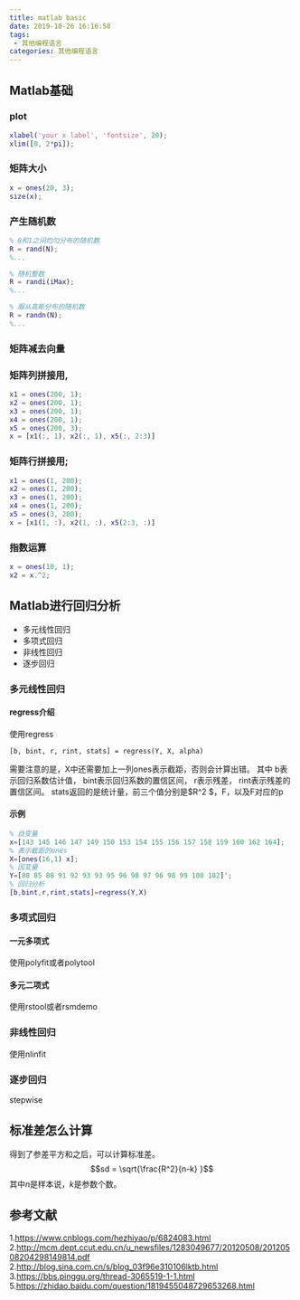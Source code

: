 ```yaml
---
title: matlab basic
date: 2019-10-26 16:16:58
tags:
 - 其他编程语言
categories: 其他编程语言
---
```


## Matlab基础
### plot
``` matlab
xlabel('your x label', 'fontsize', 20);
xlim([0, 2*pi]);
```

### 矩阵大小
``` matlab
x = ones(20, 3);
size(x);
```
### 产生随机数
``` matlab
% 0和1之间均匀分布的随机数
R = rand(N);
%...

% 随机整数
R = randi(iMax);
%...

% 服从高斯分布的随机数
R = randn(N);
%...
```

### 矩阵减去向量

### 矩阵列拼接用,
``` matlab
x1 = ones(200, 1);
x2 = ones(200, 1);
x3 = ones(200, 1);
x4 = ones(200, 1);
x5 = ones(200, 3);
x = [x1(:, 1), x2(:, 1), x5(:, 2:3)]
```

### 矩阵行拼接用;
``` matlab
x1 = ones(1, 200);
x2 = ones(1, 200);
x3 = ones(1, 200);
x4 = ones(1, 200);
x5 = ones(3, 200);
x = [x1(1, :), x2(1, :), x5(2:3, :)]
```


### 指数运算
``` matlab
x = ones(10, 1);
x2 = x.^2;
```

## Matlab进行回归分析
- 多元线性回归
- 多项式回归
- 非线性回归
- 逐步回归

### 多元线性回归
#### regress介绍
使用regress
```
[b, bint, r, rint, stats] = regress(Y, X, alpha)
```
需要注意的是，X中还需要加上一列ones表示截距，否则会计算出错。
其中
b表示回归系数估计值，
bint表示回归系数的置信区间，
r表示残差，
rint表示残差的置信区间。
stats返回的是统计量，前三个值分别是$R^2 $，F，以及F对应的p

#### 示例
``` matlab
% 自变量
x=[143 145 146 147 149 150 153 154 155 156 157 158 159 160 162 164];
% 表示截距的ones
X=[ones(16,1) x];
% 因变量
Y=[88 85 88 91 92 93 93 95 96 98 97 96 98 99 100 102]';
% 回归分析
[b,bint,r,rint,stats]=regress(Y,X)
```

### 多项式回归
#### 一元多项式
使用polyfit或者polytool

#### 多元二项式
使用rstool或者rsmdemo

### 非线性回归
使用nlinfit

### 逐步回归
stepwise

## 标准差怎么计算
得到了参差平方和之后，可以计算标准差。
$$sd = \sqrt{\frac{R^2}{n-k} }$$
其中$n$是样本说，$k$是参数个数。

## 参考文献
1.https://www.cnblogs.com/hezhiyao/p/6824083.html
2.http://mcm.dept.ccut.edu.cn/u_newsfiles/1283049677/20120508/20120508204298149814.pdf
2.http://blog.sina.com.cn/s/blog_03f96e310106lktb.html
3.https://bbs.pinggu.org/thread-3065519-1-1.html
5.https://zhidao.baidu.com/question/1819455048729653268.html
